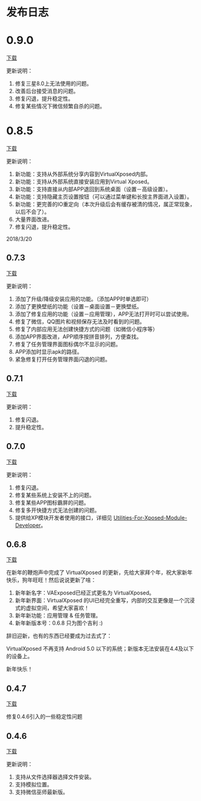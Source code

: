 # 发布日志

# 0.9.0

[下载](http://p229bylfv.bkt.clouddn.com/VirtualXposed_0.9.0.apk)

更新说明：

1. 修复三星8.0上无法使用的问题。
2. 改善后台接受消息的问题。
3. 修复闪退，提升稳定性。
4. 修复某些情况下微信频繁自杀的问题。

# 0.8.5

[下载](http://p229bylfv.bkt.clouddn.com/VirtualXposed_0.8.5.apk)

更新说明：

1. 新功能：支持从外部系统分享内容到VirtualXposed内部。
2. 新功能：支持从外部系统直接安装应用到Virtual Xposed。
3. 新功能：支持直接从内部APP退回到系统桌面（设置－高级设置）。
4. 新功能：支持隐藏主页设置按钮（可以通过菜单键和长按主界面进入设置）。
5. 新功能：更完善的IO重定向（本次升级后会有缓存被清的情况，属正常现象，以后不会了）。
6. 大量界面改进。
7. 修复闪退，提升稳定性。

2018/3/20

## 0.7.3

[下载](http://p229bylfv.bkt.clouddn.com/VirtualXposed_0.7.3.apk)

更新说明：

1. 添加了升级/降级安装应用的功能。（添加APP时单选即可）
2. 添加了更换壁纸的功能（设置－桌面设置－更换壁纸。
3. 添加了修复应用的功能（设置－应用管理），APP无法打开时可以尝试使用。
4. 修复了微信，QQ图片和视频保存无法及时看到的问题。
5. 修复了内部应用无法创建快捷方式的问题（如微信小程序等）
6. 添加APP界面改进，APP顺序按拼音排列，方便查找。
7. 修复了任务管理界面图标偶尔不显示的问题。
8. APP添加时显示apk的路径。
9. 紧急修复打开任务管理界面闪退的问题。

## 0.7.1

[下载](http://p229bylfv.bkt.clouddn.com/VirtualXposed_0.7.1.apk)

更新说明：

1. 修复闪退。
2. 提升稳定性。

## 0.7.0

[下载](http://p229bylfv.bkt.clouddn.com/VirtualXposed_0.7.0.apk)

更新说明：

1. 修复闪退。
2. 修复某些系统上安装不上的问题。
3. 修复某些APP图标霸屏的问题。
4. 修复多开快捷方式无法创建的问题。
5. 提供给XP模块开发者使用的接口，详细见 [Utilities-For-Xposed-Module-Developer](https://github.com/android-hacker/VirtualXposed/wiki/Utilities-For-Xposed-Module-Developer)。

## 0.6.8

[下载](http://p229bylfv.bkt.clouddn.com/VirtualXposed_0.6.8.apk)

在新年的鞭炮声中完成了 VirtualXposed 的更新，先给大家拜个年，祝大家新年快乐，狗年旺旺！然后说说更新了啥：

1. 新年新名字：VAExposed已经正式更名为 VirtualXposed。
2. 新年新界面：VirtualXposed 的UI已经完全重写，内部的交互更像是一个沉浸式的虚拟空间，希望大家喜欢！
3. 新年新功能：应用管理 & 任务管理。
4. 新年新版本号：0.6.8 只为图个吉利 :)

辞旧迎新，也有的东西已经要成为过去式了：

VirtualXposed 不再支持 Android 5.0 以下的系统；新版本无法安装在4.4及以下的设备上。

新年快乐！

## 0.4.7

[下载](http://p229bylfv.bkt.clouddn.com/VAExposed_0.4.7.apk)

修复0.4.6引入的一些稳定性问题

## 0.4.6

[下载](http://p229bylfv.bkt.clouddn.com/VAExposed_0.4.6.apk)

更新说明：

1. 支持从文件选择器选择文件安装。
2. 支持模拟位置。
3. 支持微信巫师最新版。
